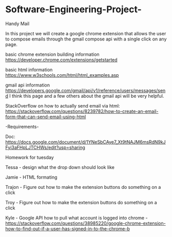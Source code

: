 # Software-Engineering-Project-
Handy Mail 

In this project we will create a google chrome extension that allows the user to compose emails through the gmail compose api with a single click on any page.

basic chrome extension building information https://developer.chrome.com/extensions/getstarted

basic html information https://www.w3schools.com/html/html_examples.asp

gmail api information https://developers.google.com/gmail/api/v1/reference/users/messages/send
I think this page and a few others about the gmail api will be very helpful.

StackOverflow on how to actually send email via html: https://stackoverflow.com/questions/8239782/how-to-create-an-email-form-that-can-send-email-using-html

-Requirements-
 
 Doc: https://docs.google.com/document/d/1YNeSbCAye7_Xt9tNAJM6msRdN9kJFyi3aFHpLJTCHWs/edit?usp=sharing


Homework for tuesday

Tessa - design what the drop down should look like

Jamie - HTML formating

Trajon - Figure out how to make the extension buttons do something on a click

Troy - Figure out how to make the extension buttons do something on a click

Kyle - Google API how to pull what account is logged into chrome -https://stackoverflow.com/questions/38985220/google-chrome-extension-how-to-find-out-if-a-user-has-signed-in-to-the-chrome-b
